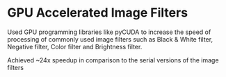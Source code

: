 # GPU Accelerated Image Filters
Used GPU programming libraries like pyCUDA to increase the speed of processing of commonly used image filters such as Black & White filter, Negative filter, Color filter and Brightness filter.

Achieved ~24x speedup in comparison to the serial versions of the image filters
